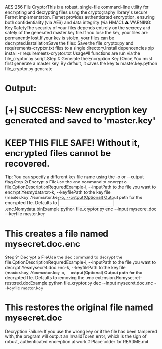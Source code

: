 AES-256 File CryptorThis is a robust, single-file command-line utility for encrypting and decrypting files using the cryptography library's secure Fernet implementation. Fernet provides authenticated encryption, ensuring both confidentiality (via AES) and data integrity (via HMAC).⚠️ WARNING: Key SafetyThe security of your files depends entirely on the secrecy and safety of the generated master.key file.If you lose the key, your files are permanently lost.If your key is stolen, your files can be decrypted.InstallationSave the files: Save the file_cryptor.py and requirements-cryptor.txt files to a single directory.Install dependencies:pip install -r requirements-cryptor.txt
UsageAll functions are run via the file_cryptor.py script.Step 1: Generate the Encryption Key (Once)You must first generate a master key. By default, it saves the key to master.key.python file_cryptor.py generate
# Output:
# [+] SUCCESS: New encryption key generated and saved to 'master.key'
#     KEEP THIS FILE SAFE! Without it, encrypted files cannot be recovered.
Tip: You can specify a different key file name using the -o or --output flag.Step 2: Encrypt a FileUse the enc command to encrypt a file.OptionDescriptionRequiredExample-i, --inputPath to the file you want to encrypt.Yesmydata.txt-k, --keyfilePath to the key file (master.key).Yesmaster.key-o, --output(Optional) Output path for the encrypted file. Defaults to <input>.enc.Nomydata.binExample:python file_cryptor.py enc --input mysecret.doc --keyfile master.key
# This creates a file named mysecret.doc.enc
Step 3: Decrypt a FileUse the dec command to decrypt the file.OptionDescriptionRequiredExample-i, --inputPath to the file you want to decrypt.Yesmysecret.doc.enc-k, --keyfilePath to the key file (master.key).Yesmaster.key-o, --output(Optional) Output path for the decrypted file. Defaults to removing the .enc extension.Nomysecret-restored.docExample:python file_cryptor.py dec --input mysecret.doc.enc --keyfile master.key
# This restores the original file named mysecret.doc
Decryption Failure: If you use the wrong key or if the file has been tampered with, the program will output an InvalidToken error, which is the sign of robust, authenticated encryption at work.# Placeholder for README.md
